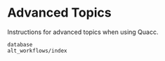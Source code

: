# Advanced Topics

Instructions for advanced topics when using Quacc.

```{toctree}
database
alt_workflows/index
```
